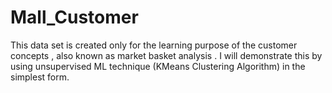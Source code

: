 # Mall_Customer
This data set is created only for the learning purpose of the customer concepts , also known as market basket analysis . I will demonstrate this by using unsupervised ML technique (KMeans Clustering Algorithm) in the simplest form.  

